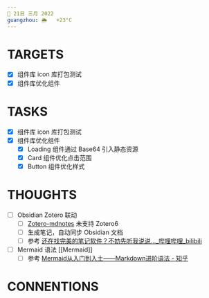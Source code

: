```yaml
---
📆 21日 三月 2022
guangzhou: 🌦   +23°C
---
```


# TARGETS
- [x] 组件库 icon 库打包测试
- [x] 组件库优化组件

# TASKS
- [x] 组件库 icon 库打包测试
- [x] 组件库优化组件
	- [x] Loading 组件通过 Base64 引入静态资源
	- [x] Card 组件优化点击范围
	- [x] Button 组件优化样式

# THOUGHTS
- [ ] Obsidian Zotero 联动
	- [ ] [Zotero-mdnotes](https://github.com/argenos/zotero-mdnotes) 未支持 Zotero6
	- [ ] 生成笔记，自动同步 Obsidian 文档
	- [ ] 参考 [还在找完美的笔记软件？不妨先听我说说..._哔哩哔哩_bilibili](https://www.bilibili.com/video/BV1Ru41117Zu?from=search&seid=9859991886489195395&spm_id_from=333.337.0.0)
- [ ] Mermaid 语法 [[Mermaid]]
	- [ ] 参考 [Mermaid从入门到入土——Markdown进阶语法 - 知乎](https://zhuanlan.zhihu.com/p/355997933)

# CONNENTIONS